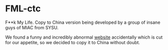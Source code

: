 FML-ctc
=======

F**k My Life. Copy to China version being developed by a group of insane guys of MIAC from SYSU.

We found a funny and incredibly abnormal [website](http://www.fmylife.com/) accidentally which is cut for our appetite, so we decided to copy it to China without doubt.


